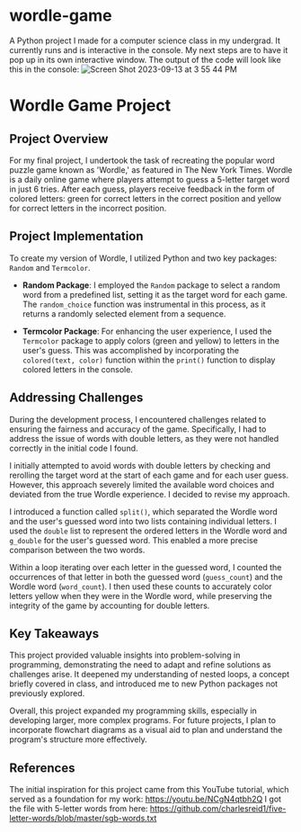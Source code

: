# wordle-game
A Python project I made for a computer science class in my undergrad.  It currently runs and is interactive in the console.  My next steps are to have it pop up in its own interactive window.
The output of the code will look like this in the console:
![Screen Shot 2023-09-13 at 3 55 44 PM](https://github.com/maggieckemp/wordle-game/assets/102002464/7b19bdbf-e49b-4c46-a642-fe9ec9daa0b3)

# Wordle Game Project

## Project Overview

For my final project, I undertook the task of recreating the popular word puzzle game known as 'Wordle,' as featured in The New York Times. Wordle is a daily online game where players attempt to guess a 5-letter target word in just 6 tries. After each guess, players receive feedback in the form of colored letters: green for correct letters in the correct position and yellow for correct letters in the incorrect position.

## Project Implementation

To create my version of Wordle, I utilized Python and two key packages: `Random` and `Termcolor`.

- **Random Package**: I employed the `Random` package to select a random word from a predefined list, setting it as the target word for each game. The `random_choice` function was instrumental in this process, as it returns a randomly selected element from a sequence.

- **Termcolor Package**: For enhancing the user experience, I used the `Termcolor` package to apply colors (green and yellow) to letters in the user's guess. This was accomplished by incorporating the `colored(text, color)` function within the `print()` function to display colored letters in the console.

## Addressing Challenges

During the development process, I encountered challenges related to ensuring the fairness and accuracy of the game. Specifically, I had to address the issue of words with double letters, as they were not handled correctly in the initial code I found.

I initially attempted to avoid words with double letters by checking and rerolling the target word at the start of each game and for each user guess. However, this approach severely limited the available word choices and deviated from the true Wordle experience. I decided to revise my approach.

I introduced a function called `split()`, which separated the Wordle word and the user's guessed word into two lists containing individual letters. I used the `double` list to represent the ordered letters in the Wordle word and `g_double` for the user's guessed word. This enabled a more precise comparison between the two words.

Within a loop iterating over each letter in the guessed word, I counted the occurrences of that letter in both the guessed word (`guess_count`) and the Wordle word (`word_count`). I then used these counts to accurately color letters yellow when they were in the Wordle word, while preserving the integrity of the game by accounting for double letters.

## Key Takeaways

This project provided valuable insights into problem-solving in programming, demonstrating the need to adapt and refine solutions as challenges arise. It deepened my understanding of nested loops, a concept briefly covered in class, and introduced me to new Python packages not previously explored.

Overall, this project expanded my programming skills, especially in developing larger, more complex programs. For future projects, I plan to incorporate flowchart diagrams as a visual aid to plan and understand the program's structure more effectively. 

## References

The initial inspiration for this project came from this YouTube tutorial, which served as a foundation for my work: https://youtu.be/NCgN4qtbh2Q 
I got the file with 5-letter words from here: https://github.com/charlesreid1/five-letter-words/blob/master/sgb-words.txt 
